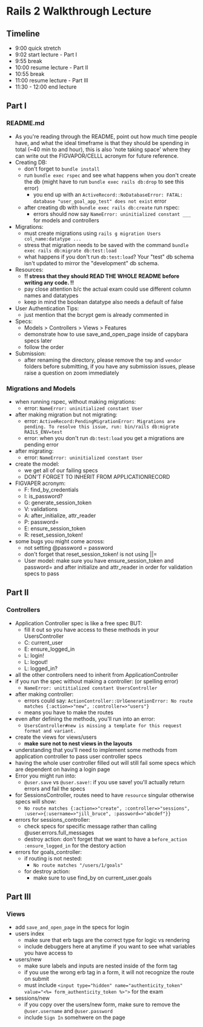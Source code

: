 # Rails 2 Walkthrough Lecture

## Timeline
- 9:00 quick stretch
- 9:02 start lecture - Part I
- 9:55 break
- 10:00 resume lecture - Part II
- 10:55 break
- 11:00 resume lecture - Part III
- 11:30 - 12:00 end lecture

## Part I
### README.md
- As you're reading through the README, point out how much time people have, and what the ideal timeframe is that they should be spending in total (~40 min to and hour), this is also 'note taking space' where they can write out the FIGVAPOR/CELLL acronym for future reference. 
- Creating DB:
  - don't forget to `bundle install`  
  - run `bundle exec rspec` and see what happens when you don't create the db (might have to run `bundle exec rails db:drop` to see this error)
    - you end up with an `ActiveRecord::NoDatabaseError: FATAL:  database "user_goal_app_test" does not exist` error
  - after creating db with `bundle exec rails db:create` run rspec:
    - errors should now say `NameError: uninitialized constant ___` for models and controllers
- Migrations:
  - must create migrations using `rails g migration Users col_name:datatype ...`
  - stress that migration needs to be saved with the command `bundle exec rails db:migrate db:test:load`
  - what happens if you don't run `db:test:load`? Your "test" db schema isn't updated to mirror the "development" db schema.
- Resources:
  - **!! stress that they should READ THE WHOLE README before writing any code. !!**
  - pay close attention b/c the actual exam could use different column names and datatypes
  - keep in mind the boolean datatype also needs a default of false
- User Authentication Tips:
  - just mention that the bcrypt gem is already commented in
- Specs:
  - Models > Controllers > Views > Features
  - demonstrate how to use save_and_open_page inside of capybara specs later
  - follow the order
- Submission:
  - after renaming the directory, please remove the `tmp` and `vendor` folders before submitting, if you have any submission issues, please raise a question on zoom immediately
  
### Migrations and Models
- when running rspec, without making migrations: 
  - error: `NameError: uninitialized constant User`
- after making migration but not migrating:
  - error: `ActiveRecord:PendingMigrationError: Migrations are pending. To resolve this issue, run: bin/rails db:migrate RAILS_ENV=test`
  - error: when you don't run `db:test:load` you get a migrations are pending error
- after migrating:
  - error: `NameError: uninitialized constant User`
- create the model:
  - we get all of our failing specs
  - DON'T FORGET TO INHERIT FROM APPLICATIONRECORD
- FIGVAPER acronym:
  - F: find_by_credentials
  - I: is_password?
  - G: generate_session_token
  - V: validations
  - A: after_initialize, attr_reader
  - P: password=
  - E: ensure_session_token
  - R: reset_session_token!
- some bugs you might come across:
  - not setting @password = password
  - don't forget that reset_session_token! is not using ||=
  - User model: make sure you have ensure_session_token and password= and after initialize and attr_reader in order for validation specs to pass

## Part II
### Controllers
- Application Controller spec is like a free spec BUT:
  - fill it out so you have access to these methods in your UsersController
  - C: current_user
  - E: ensure_logged_in
  - L: login!
  - L: logout!
  - L: logged_in?
- all the other controllers need to inherit from ApplicationController
- if you run the spec without making a controller: (or spelling error)
  - `NameError: unititialized constant UsersController`
- after making controller: 
  - errors could say: `ActionController::UrlGenerationError: No route matches {:action=>"new", :controller=>"users"}`
  - means you have to make the routes
- even after defining the methods, you'll run into an error:
  - `UsersController#new is missing a template for this request format and variant.`
- create the views for views/users
  - **make sure not to nest views in the layouts**
- understanding that you'll need to implement some methods from application controller to pass user controller specs
- having the whole user controller filled out will still fail some specs which are dependent on having a login page
- Error you might run into:
  - `@user.save` vs `@user.save!`: if you use save! you'll actually return errors and fail the specs
- for SessionsController, routes need to have `resource` singular otherwise specs will show:
  - `No route matches {:action=>"create", :controller=>"sessions", :user=>{:username=>"jill_bruce", :password=>"abcdef"}}`
- errors for sessions_controller:
  - check specs for specific message rather than calling @user.errors.full_messages
  - destroy action: don't forget that we want to have a `before_action :ensure_logged_in` for the destory action
- errors for goals_controller:
  - if routing is not nested:
    - `No route matches "/users/1/goals"`
  - for destroy action:
    - make sure to use find_by on current_user.goals

## Part III
### Views
- add `save_and_open_page` in the specs for login
- users index
  - make sure that erb tags are the correct type for logic vs rendering
  - include debuggers here at anytime if you want to see what variables you have access to
- users/new
  - make sure labels and inputs are nested inside of the form tag
  - if you use the wrong erb tag in a form, it will not recognize the route on submit
  - must include `<input type="hidden" name="authenticity_token" value="<%= form_authenticity_token %>">` for the exam
- sessions/new
  - if you copy over the users/new form, make sure to remove the `@user.username` and `@user.password`
  - include `Sign In` somehwere on the page
